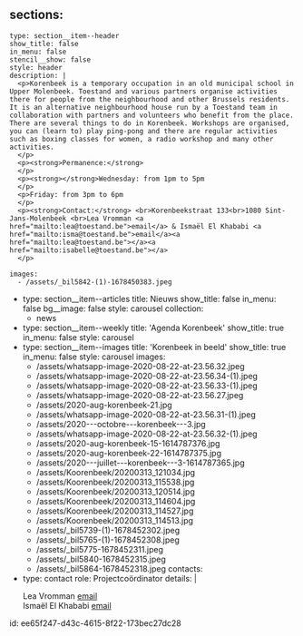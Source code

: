 sections:
  -
    type: section__item--header
    show_title: false
    in_menu: false
    stencil__show: false
    style: header
    description: |
      <p>Korenbeek is a temporary occupation in an old municipal school in Upper Molenbeek. Toestand and various partners organise activities there for people from the neighbourhood and other Brussels residents. It is an alternative neighbourhood house run by a Toestand team in collaboration with partners and volunteers who benefit from the place. There are several things to do in Korenbeek. Workshops are organised, you can (learn to) play ping-pong and there are regular activities such as boxing classes for women, a radio workshop and many other activities.
      </p>
      <p><strong>Permanence:</strong>
      </p>
      <p><strong></strong>Wednesday: from 1pm to 5pm
      </p>
      <p>Friday: from 3pm to 6pm
      </p>
      <p><strong>Contact:</strong> <br>Korenbeekstraat 133<br>1080 Sint-Jans-Molenbeek <br>Lea Vromman <a href="mailto:lea@toestand.be">email</a> & Ismaël El Khababi <a href="mailto:isma@toestand.be">email</a><a href="mailto:lea@toestand.be"></a><a href="mailto:isabelle@toestand.be"></a>
      </p>
      
    images:
      - /assets/_bil5842-(1)-1678450383.jpeg
  -
    type: section__item--articles
    title: Nieuws
    show_title: false
    in_menu: false
    bg__image: false
    style: carousel
    collection:
      - news
  -
    type: section__item--weekly
    title: 'Agenda Korenbeek'
    show_title: true
    in_menu: false
    style: carousel
  -
    type: section__item--images
    title: 'Korenbeek in beeld'
    show_title: true
    in_menu: false
    style: carousel
    images:
      - /assets/whatsapp-image-2020-08-22-at-23.56.32.jpeg
      - /assets/whatsapp-image-2020-08-22-at-23.56.34-(1).jpeg
      - /assets/whatsapp-image-2020-08-22-at-23.56.33-(1).jpeg
      - /assets/whatsapp-image-2020-08-22-at-23.56.27.jpeg
      - /assets/2020-aug-korenbeek-21.jpg
      - /assets/whatsapp-image-2020-08-22-at-23.56.31-(1).jpeg
      - /assets/2020---octobre---korenbeek---3.jpg
      - /assets/whatsapp-image-2020-08-22-at-23.56.32-(1).jpeg
      - /assets/2020-aug-korenbeek-15-1614787376.jpg
      - /assets/2020-aug-korenbeek-22-1614787375.jpg
      - /assets/2020---juillet---korenbeek---3-1614787365.jpg
      - /assets/Koorenbeek/20200313_121034.jpg
      - /assets/Koorenbeek/20200313_115538.jpg
      - /assets/Koorenbeek/20200313_120514.jpg
      - /assets/Koorenbeek/20200313_114604.jpg
      - /assets/Koorenbeek/20200313_114527.jpg
      - /assets/Koorenbeek/20200313_114513.jpg
      - /assets/_bil5739-(1)-1678452302.jpeg
      - /assets/_bil5765-(1)-1678452308.jpeg
      - /assets/_bil5775-1678452311.jpeg
      - /assets/_bil5840-1678452315.jpeg
      - /assets/_bil5864-1678452318.jpeg
contacts:
  -
    type: contact
    role: Projectcoördinator
    details: |
      <p>Lea Vromman <a href="mailto:lea@toestand.be">email</a> <br>Ismaël El Khababi <a href="mailto:isma@toestand.be">email</a>
      </p>
      
id: ee65f247-d43c-4615-8f22-173bec27dc28
